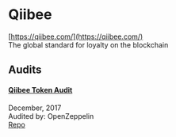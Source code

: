 # Qiibee

[https://qiibee.com/](https://qiibee.com/)<br>
The global standard for loyalty on the blockchain


## Audits


#### [Qiibee Token Audit](https://blog.openzeppelin.com/qiibee-token-audit-b19c03262f99/)

December, 2017<br>
Audited by: OpenZeppelin<br>
[Repo](https://github.com/qiibee/qb-presale/tree/d40368c9a7a536572a5bb03cb031d658ccb34f24)